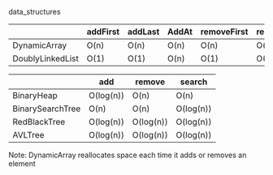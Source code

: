 
data_structures

|   |addFirst|addLast|AddAt|removeFirst|removeLast|removeAt|search|
|---|---|---|---|---|---|---|---|
|DynamicArray|O(n)|O(n)|O(n)|O(n)|O(n)|O(n)|O(n)|
|DoublyLinkedList|O(1)|O(1)|O(n)|O(1)|O(1)|O(n)|O(n)|


|   |add|remove|search|
|---|---|---|---|
|BinaryHeap|O(log(n))|O(n)|O(n)|
|BinarySearchTree|O(n)|O(n)|O(log(n))|
|RedBlackTree|O(log(n))|O(log(n))|O(log(n))|
|AVLTree|O(log(n))|O(log(n))|O(log(n))|




Note:
DynamicArray reallocates  space each time it adds or removes an element
